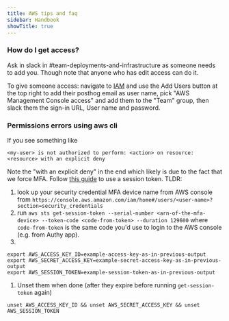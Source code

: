 ```yaml
---
title: AWS tips and faq
sidebar: Handbook
showTitle: true
---
```


### How do I get access?

Ask in slack in #team-deployments-and-infrastructure as someone needs to add you. Though note that anyone who has edit access can do it.

To give someone access: navigate to [IAM](https://console.aws.amazon.com/iamv2/home#/users) and use the Add Users button at the top right to add their posthog email as user name, pick "AWS Management Console access" and add them to the "Team" group, then slack them the sign-in URL, User name and password.


### Permissions errors using aws cli

If you see something like
```
<my-user> is not authorized to perform: <action> on resource: <resource> with an explicit deny
```

Note the "with an explicit deny" in the end which likely is due to the fact that we force MFA. Follow [this guide](https://aws.amazon.com/premiumsupport/knowledge-center/authenticate-mfa-cli/) to use a session token. TLDR:

1. look up your security credential MFA device name from AWS console from `https://console.aws.amazon.com/iam/home#/users/<user-name>?section=security_credentials`
1. run `aws sts get-session-token --serial-number <arn-of-the-mfa-device> --token-code <code-from-token> --duration 129600` where `code-from-token` is the same code you'd use to login to the AWS console (e.g. from Authy app).
1. 
```
export AWS_ACCESS_KEY_ID=example-access-key-as-in-previous-output
export AWS_SECRET_ACCESS_KEY=example-secret-access-key-as-in-previous-output
export AWS_SESSION_TOKEN=example-session-token-as-in-previous-output
```
1. Unset them when done (after they expire before running `get-session-token` again)
```
unset AWS_ACCESS_KEY_ID && unset AWS_SECRET_ACCESS_KEY && unset AWS_SESSION_TOKEN
```
